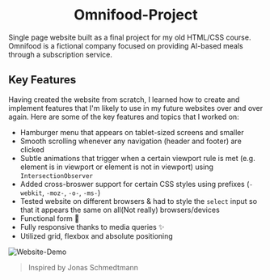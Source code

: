<h1 align ="center">Omnifood-Project</h1>
Single page website built as a final project for my old HTML/CSS course. Omnifood is a fictional company focused on providing AI-based meals through a subscription service. 

## Key Features
Having created the website from scratch, I learned how to create and implement features that I'm likely to use in my future websites over and over again. Here are some of the key features and topics that I worked on:

- Hamburger menu that appears on tablet-sized screens and smaller
- Smooth scrolling whenever any navigation (header and footer) are clicked
- Subtle animations that trigger when a certain viewport rule is met (e.g. element is in viewport or element is not in viewport) using `IntersectionObserver`
- Added cross-broswer support for certain CSS styles using prefixes (`-webkit`, `-moz-`, `-o-`, `-ms-`)
- Tested website on different browsers & had to style the `select` input so that it appears the same on all(Not really) browsers/devices
- Functional form 💌
- Fully responsive thanks to media queries ✨
- Utilized grid, flexbox and absolute positioning

![Website-Demo](https://github.com/subhadeeppaul/HTML-CSS-Practice/blob/main/Omnifood-Project/Website-demo.gif)

>Inspired by Jonas Schmedtmann
